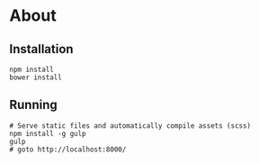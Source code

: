 # About

## Installation

    npm install
    bower install

## Running

    # Serve static files and automatically compile assets (scss)
    npm install -g gulp
    gulp
    # goto http://localhost:8000/

